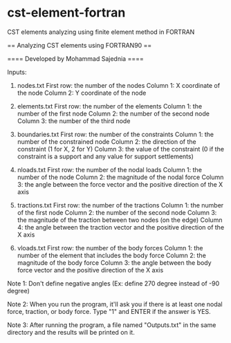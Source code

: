 # cst-element-fortran
CST elements analyzing using finite element method in FORTRAN

== Analyzing CST elements using FORTRAN90 ==

==== Developed by Mohammad Sajednia ====

Inputs:

1. nodes.txt
First row: the number of the nodes
Column 1: X coordinate of the node
Column 2: Y coordinate of the node

2. elements.txt
First row: the number of the elements
Column 1: the number of the first node
Column 2: the number of the second node
Column 3: the number of the third node

3. boundaries.txt
First row: the number of the constraints
Column 1: the number of the constrained node
Column 2: the direction of the constraint (1 for X, 2 for Y)
Column 3: the value of the constraint (0 if the constraint is a support and any value for support settlements)

4. nloads.txt
First row: the number of the nodal loads
Column 1: the number of the node
Column 2: the magnitude of the nodal force
Column 3: the angle between the force vector and the positive direction of the X axis

5. tractions.txt
First row: the number of the tractions
Column 1: the number of the first node
Column 2: the number of the second node
Column 3: the magnitude of the traction between two nodes (on the edge)
Column 4: the angle between the traction vector and the positive direction of the X axis

6. vloads.txt
First row: the number of the body forces
Column 1: the number of the element that includes the body force
Column 2: the magnitude of the body force
Column 3: the angle between the body force vector and the positive direction of the X axis

Note 1: Don't define negative angles (Ex: define 270 degree instead of -90 degree)

Note 2: When you run the program, it'll ask you if there is at least one nodal force, traction, or body force. Type "1" and ENTER if the answer is YES.

Note 3: After running the program, a file named "Outputs.txt" in the same directory and the results will be printed on it.
